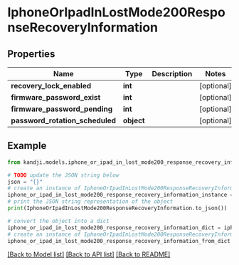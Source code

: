 # IphoneOrIpadInLostMode200ResponseRecoveryInformation


## Properties

Name | Type | Description | Notes
------------ | ------------- | ------------- | -------------
**recovery_lock_enabled** | **int** |  | [optional] 
**firmware_password_exist** | **int** |  | [optional] 
**firmware_password_pending** | **int** |  | [optional] 
**password_rotation_scheduled** | **object** |  | [optional] 

## Example

```python
from kandji.models.iphone_or_ipad_in_lost_mode200_response_recovery_information import IphoneOrIpadInLostMode200ResponseRecoveryInformation

# TODO update the JSON string below
json = "{}"
# create an instance of IphoneOrIpadInLostMode200ResponseRecoveryInformation from a JSON string
iphone_or_ipad_in_lost_mode200_response_recovery_information_instance = IphoneOrIpadInLostMode200ResponseRecoveryInformation.from_json(json)
# print the JSON string representation of the object
print(IphoneOrIpadInLostMode200ResponseRecoveryInformation.to_json())

# convert the object into a dict
iphone_or_ipad_in_lost_mode200_response_recovery_information_dict = iphone_or_ipad_in_lost_mode200_response_recovery_information_instance.to_dict()
# create an instance of IphoneOrIpadInLostMode200ResponseRecoveryInformation from a dict
iphone_or_ipad_in_lost_mode200_response_recovery_information_from_dict = IphoneOrIpadInLostMode200ResponseRecoveryInformation.from_dict(iphone_or_ipad_in_lost_mode200_response_recovery_information_dict)
```
[[Back to Model list]](../README.md#documentation-for-models) [[Back to API list]](../README.md#documentation-for-api-endpoints) [[Back to README]](../README.md)


